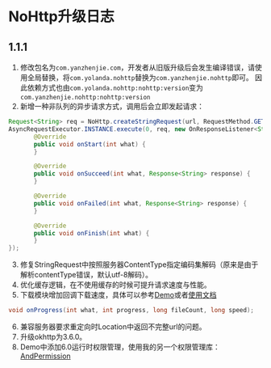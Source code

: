 ﻿# NoHttp升级日志
## 1.1.1
 1. 修改包名为`com.yanzhenjie.com`，开发者从旧版升级后会发生编译错误，请使用全局替换，将`com.yolanda.nohttp`替换为`com.yanzhenjie.nohttp`即可。
 因此依赖方式也由`com.yolanda.nohttp:nohttp:version`变为`com.yanzhenjie.nohttp:nohttp:version`
 2. 新增一种非队列的异步请求方式，调用后会立即发起请求：
 ```java
 Request<String> req = NoHttp.createStringRequest(url, RequestMethod.GET);
 AsyncRequestExecutor.INSTANCE.execute(0, req, new OnResponseListener<String>() {
        @Override
        public void onStart(int what) {
        }

        @Override
        public void onSucceed(int what, Response<String> response) {
        }

        @Override
        public void onFailed(int what, Response<String> response) {
        }

        @Override
        public void onFinish(int what) {
        }
 });
 ```
 3. 修复StringRequest中按照服务器ContentType指定编码集解码（原来是由于解析contentType错误，默认utf-8解码）。
 4. 优化缓存逻辑，在不使用缓存的时候可提升请求速度与性能。
 5. 下载模块增加回调下载速度，具体可以参考[Demo](https://github.com/yanzhenjie/NoHttp)或者[使用文档](http://doc.nohttp.net)
 ```java
 void onProgress(int what, int progress, long fileCount, long speed);
 ```
 6. 兼容服务器要求重定向时Location中返回不完整url的问题。
 7. 升级okhttp为3.6.0。
 8. Demo中添加6.0运行时权限管理，使用我的另一个权限管理库：[AndPermission](https://github.com/yanzhenjie/AndPermission)